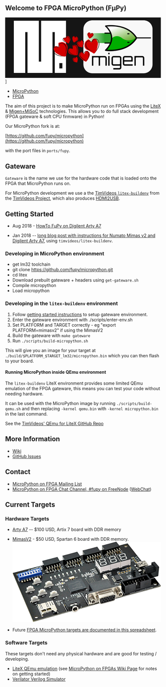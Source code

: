 ## Welcome to FPGA MicroPython (FμPy)

[![MicroPython and Migen, sitting in a tree!](img/micropython-migen-sitting-in-tree.png)](https://github.com/fupy)]

* [MicroPython](http://micropython.org/)
* [FPGA](https://en.wikipedia.org/wiki/Field-programmable_gate_array)

The aim of this project is to make MicroPython run on FPGAs using the [LiteX](https://github.com/enjoy-digital/litex) & [Migen+MiSoC](http://m-labs.hk/gateware.html) technologies. This allows you to do full stack development (FPGA gateware & soft CPU firmware) in Python!

Our MicroPython fork is at:

[https://github.com/fupy/micropython](https://github.com/fupy/micropython)

with the port files in `ports/fupy`.

## Gateware

`Gateware` is the name we use for the hardware code that is loaded onto the FPGA that MicroPython runs on.

For MicroPython development we use a the [TimVideos
`litex-buildenv`](https://github.com/timvideos/litex-buildenv/) from the
[TimVideos Project](https://code.timvideos.us/home/), which also produces
[HDMI2USB](https://hdmi2usb.tv/).

## Getting Started

 * Aug 2018 - [HowTo FμPy on Digilent Arty A7](https://github.com/timvideos/litex-buildenv/wiki/HowTo-FuPy-on-a-Digilent-Arty-A7)

 * Jan 2018 -- [long blog post with instructions for Numato Mimas v2 and
   Digilent Arty A7](https://ewen.mcneill.gen.nz/blog/entry/2018-01-17-fupy-fpga-micropython-on-mimas-v2-and-arty-a7/),
   using `timvideos/litex-buildenv`.


### Developing in MicroPython environment

 * get lm32 toolchain
 * git clone https://github.com/fupy/micropython.git
 * cd litex
 * Download prebuilt gateware + headers using `get-gateware.sh`
 * Compile micropython
 * Load micropython

### Developing in the `litex-buildenv` environment

 1. Follow [getting started instructions](https://github.com/fupy/upy-fpga-litex-gateware/blob/master/getting-started.md) to setup gateware environment.
 2. Enter the gateware environment with ./scripts/enter-env.sh
 3. Set PLATFORM and TARGET correctly - eg
    "export PLATFORM=mimasv2" if using the MimasV2
 4. Build the gateware with `make gateware`
 5. Run `./scripts/build-micropython.sh`

This will give you an image for your target at `./build/$PLATFORM_$TARGET_lm32/micropython.bin` which you can then flash to your board.

#### Running MicroPython inside QEmu environment

The `litex-buildenv` LiteX environment provides some limited QEmu emulation of the FPGA gateware, this means you can test your code without needing hardware.

It can be used with the MicroPython image by running `./scripts/build-qemu.sh` and then replacing `-kernel qemu.bin` with `-kernel micropython.bin` in the last command.

See the [TimVideos' QEmu for LiteX GitHub Repo](https://github.com/timvideos/qemu-litex/blob/master/README.md)

## More Information

 * [Wiki](https://github.com/fupy/issues-wiki/wiki)
 * [GitHub Issues](https://github.com/fupy/issues-wiki/issues)

## Contact

 * [MicroPython on FPGA Mailing List](https://groups.google.com/forum/#!forum/fupy/join)
 * [MicroPython on FPGA Chat Channel, #fupy on FreeNode](irc://irc.freenode.net/#fupy) ([WebChat](https://webchat.freenode.net/?channels=#fupy))

## Current Targets

### Hardware Targets

 * [Arty A7](https://store.digilentinc.com/arty-a7-artix-7-fpga-development-board-for-makers-and-hobbyists/) -- $100 USD, Artix 7 board with DDR memory

 * [MimasV2](http://numato.com/mimas-v2-spartan-6-fpga-development-board-with-ddr-sdram/) - $50 USD, Spartan 6 board with DDR memory.<br>![Mimas V2 Image](img/mimasv2.png)

 * Future [FPGA MicroPython targets are documented in this spreadsheet](https://docs.google.com/spreadsheets/d/1XTHfdYXuvwoYdPXm4M6qDA0D2fZCPy220-9q6qZpTw4/edit#gid=0).
 
### Software Targets

These targets don't need any physical hardware and are good for testing / developing.

 * [LiteX QEmu emulation](https://github.com/shenki/qemu-litex) (see [MicroPython on FPGAs Wiki Page](https://github.com/shenki/micropython/wiki/Micropython-on-FPGAs) for notes on getting started)
 * [Verilator Verilog Simulator](https://www.veripool.org/wiki/verilator)
